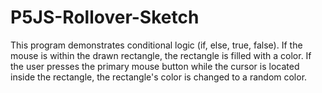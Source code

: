 # P5JS-Rollover-Sketch
This program demonstrates conditional logic (if, else, true, false). If the mouse is within the drawn rectangle, the rectangle is filled with a color. If the user presses the primary mouse button while the cursor is located inside the rectangle, the rectangle's color is changed to a random color.
